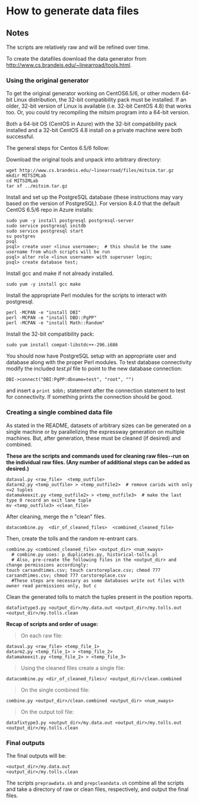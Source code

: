# How to generate data files

## Notes
The scripts are relatively raw and will be refined over time.

To create the datafiles download the data generator from http://www.cs.brandeis.edu/~linearroad/tools.html.

### Using the original generator
To get the original generator working on CentOS6.5/6, or other modern 64-bit Linux distribution, the 32-bit compatibility pack must be installed.  If an older, 32-bit version of Linux is available (i.e. 32-bit CentOS 4.8) that works too.  Or, you could try recompiling the mitsim program into a 64-bit version. 

Both a 64-bit OS (CentOS in Azure) with the 32-bit compatibility pack installed and a 32-bit CentOS 4.8 install on a private machine were both successful.

The general steps for Centos 6.5/6 follow:

Download the original tools and unpack into arbitrary directory:

```
wget http://www.cs.brandeis.edu/~linearroad/files/mitsim.tar.gz
mkdir MITSIMLab
cd MITSIMLab
tar xf ../mitsim.tar.gz
```

Install and set up the PostgreSQL database (these instructions may vary based on the version of PostgreSQL).  For version 8.4.0 that the default CentOS 6.5/6 repo in Azure installs:

```
sudo yum -y install postgresql postgresql-server
sudo service postgresql initdb
sudo service postgresql start
su postgres
psql
psql> create user <linux username>;  # this should be the same username from which scripts will be run
psql> alter role <linux username> with superuser login;
psql> create database test;
```

Install gcc and make if not already installed.
```
sudo yum -y install gcc make
```
Install the appropriate Perl modules for the scripts to interact with postgresql.
```
perl -MCPAN -e "install DBI"
perl -MCPAN -e "install DBD::PgPP"
perl -MCPAN -e "install Math::Random"
```
Install the 32-bit compatibility pack:
```
sudo yum install compat-libstdc++-296.i686
```
You should now have PostgreSQL setup with an appropriate user and database along with the proper Perl modules.  To test database connectivity modify the included *test.pl* file to point to the new database connection: 
```
DBI->connect("DBI:PgPP:dbname=test", "root", "")
```
and insert a `print $dbh;` statement after the connection statement to test for connectivity.  If something prints the connection should be good.

### Creating a single combined data file
As stated in the README, datasets of arbitrary sizes can be generated on a single machine or by parallelizing the expressway generation on multiple machines.  But, after generation, these must be cleaned (if desired) and combined.  

**These are the scripts and commands used for cleaning raw files--run on the individual raw files.  (Any number of additional steps can be added as desired.)**

```
dataval.py <raw_file>  <temp_outfile>
datarm2.py <temp_outfile> > <temp_outfile2>  # remove carids with only <=2 tuples
datamakeexit.py <temp_outfile2> > <temp_outfile3>  # make the last type 0 record an exit lane tuple
mv <temp_outfile3> <clean_file>
```
After cleaning, merge the _n_ "clean" files.
```
datacombine.py  <dir_of_cleaned_files>  <combined_cleaned_file>
```
Then, create the tolls and the random re-entrant cars.
```
combine.py <combined_cleaned_file> <output_dir> <num_xways>
  # combine.py uses: p_duplicates.py, historical-tolls.pl
  # Also, pre-create the following files in the <output_dir> and change permissions accordingly:
touch carsandtimes.csv; touch carstoreplace.csv; chmod 777 carsandtimes.csv; chmod 777 carstoreplace.csv 
  #These steps are necessary as some databases write out files with owner read permissions only, but c
```
Clean the generated tolls to match the tuples present in the position reports.
```
datafixtype3.py <output_dir>/my.data.out <output_dir>/my.tolls.out <output_dir>/my.tolls.clean
```

**Recap of scripts and order of usage:**

> On each raw file:
```
dataval.py <raw_file> <temp_file_1>
datarm2.py <temp_file_1> > <temp_file_2>
datamakeexit.py <temp_file_2> > <temp_file_3>
```
> Using the cleaned files create a single file:
```
datacombine.py <dir_of_cleaned_files>/ <output_dir>/clean.combined
```
> On the single combined file:
```
combine.py <output_dir>/clean.combined <output_dir> <num_xways>
```
> On the output toll file:
```
datafixtype3.py <output_dir>/my.data.out <output_dir>/my.tolls.out <output_dir>/my.tolls.clean
```
### Final outputs
The final outputs will be: 
```
<output_dir>/my.data.out
<output_dir>/my.tolls.clean
```
The scripts `preprawdata.sh` and `prepcleandata.sh` combine all the scripts and take a directory of raw or clean files, respectively, and output the final files.
